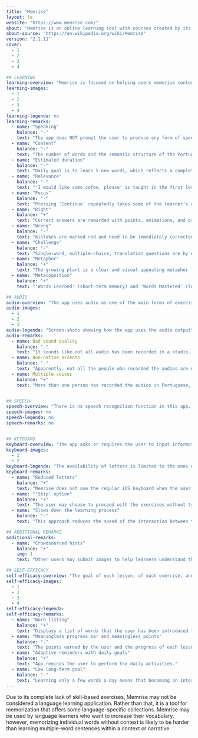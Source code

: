 ```yaml
---
title: "Memrise"
layout: la
website: "https://www.memrise.com/"
about: "Memrise is an online learning tool with courses created by its community. Its courses are mainly used to teach languages, but are also used for other academic and nonacademic subjects (such as trivia, video game trivia, and pop cultural). Memrise uses flashcards augmented with mnemonics—partly gathered through crowdsourcing—and the spacing effect to boost the speed and ease of learning."
about-source: "https://en.wikipedia.org/wiki/Memrise"
version: "2.1.11"
cover:
  - 1
  - 2
  - 3
  - 4

## LEARNING
learning-overview: "Memrise is focused on helping users memorize content, mainly single words. There seems to be a complete absence of a higher-level plan to help users build their foreign language skills. Mainly, the exercises consist of behaviouristic tests of memorized content, without almost any regard to pronunciation, listening, speaking. Language learning through Memrise is veiewd as an empty pursuit of a 'right' answer, which may blind the learners to the benefits of trying, practicing, and making mistakes."
learning-images:
  - 1
  - 2
  - 3
  - 4
learning-legenda: no
learning-remarks:
  - name: "Speaking"
    balance: "-"
    text: "The app does NOT prompt the user to produce any form of speech in the target language."
  - name: "Content"
    balance: "-"
    text: "The number of words and the semantic structure of the Portuguese course are unkown."
  - name: "Estimated duration"
    balance: "-"
    text: "Daily goal is to learn 5 new words, which reflects a complete lack of ambition."
  - name: "Relevance"
    balance: "-"
    text: "'I would like some cofee, please' is taught in the first lesson, but 'My name is ___' is not."
  - name: "Focus"
    balance: "-"
    text: "Pressing 'Continue' repeatedly takes some of the learner's attention from learning."
  - name: "Right"
    balance: "+"
    text: "Correct answers are rewarded with points, animations, and progress within the lesson."
  - name: "Wrong"
    balance: "-"
    text: "mistakes are marked red and need to be immediately corrected to continue the course."
  - name: "Challenge"
    balance: "-"
    text: "Single-word, multiple-choice, translation questions are by essence not very challenging."
  - name: "Metaphor"
    balance: "+"
    text: "The growing plant is a clear and visual appealing metaphor for 'growing memories'."
  - name: "Metacognition"
    balance: "+"
    text: "'Words Learned' (short-term memory) and 'Words Mastered' (long-term memory)"

## AUDIO
audio-overview: "The app uses audio as one of the main forms of exercise prompts. For example, the user listens to the audio and finds the appropriate translation among several options. Most of these prompts, at least in the beginning, consist of single words, or very short sentences. Also, the introduction of a new word consists of displaying the written side by side with its translation and a button to hear it spoken"
audio-images:
  - 1
  - 2
  - 3
audio-legenda: "Screen-shots showing how the app uses the audio output"
audio-remarks:
  - name: Bad sound quality
    balance: "-"
    text: "It sounds like not all audio has been recorded in a studio. It is possible to hear some undesired echo a few times."
  - name: Non-native accents
    balance: "-"
    text: "Apparently, not all the people who recorded the audios are native Portuguese speakers. I could sense a Spanish accent a few times."
  - name: Multiple voices
    balance: "+"
    text: "More than one person has recorded the audios in Portuguese, so the learner may get used to different pronunciation styles."


## SPEECH
speech-overview: "There is no speech recognition function in this app. Or, at least, I have not encountered an active speech recognition function in any course or exercise level I have reached."
speech-images: no
speech-legenda: no
speech-remarks: no


## KEYBOARD
keyboard-overview: "The app asks or requires the user to input information through a keyboard several times, as a way to assess and correct the user's answers to exercise prompts."
keyboard-images:
  - 1
  - 2
keyboard-legenda: "The availability of letters is limited to the ones used in the correct answer, plus a few 'wrong' options"
keyboard-remarks:
  - name: "Reduced letters"
    balance: "+"
    text: "Memrise does not use the regular iOS keyboard when the user has to type in information. Instead, it provides a simpler keyboard layout, with reduced options. There is one upper-case and one lower-case key of each letter, even though the answer is not case sensitive."
  - name: "'Skip' option"
    balance: "+"
    text: "The user may choose to proceed with the exercises without typying the answer."
  - name: "Slows down the learning process"
    balance: "-"
    text: "This approach reduces the speed of the interaction between the user and the app, that is, even when the user immediately knows the right answer to a certain question, typying it in will take him/her at least a few seconds."

## ADDITIONAL REMARKS
additional-remarks:
  - name: "Crowdsourced hints"
    balance: "+"
    img: 1
    text: "Other users may submit images to help learners understand the meaning of words. Although this is not crucial to the learning process, it might foster in its users the feeling of belonging to a community."

## SELF-EFFICACY
self-efficacy-overview: "The goal of each lesson, of each exercise, and the overall long-term goal of the course are not clear to the user. As a consequence, it is hard for users to evaluate their learning processes and remain focused on their goals. What the  the app does offer is a few important tools to help maintain the schedule of exercises."
self-efficacy-images:
  - 1
  - 2
  - 3
  - 4
self-efficacy-legenda: 
self-efficacy-remarks:
  - name: "Word listing"
    balance: "+"
    text: "Displays a list of words that the user has been introduced to, which quantifies the learning process and helps the user keep track of what he/she should know."
  - name: "Meaningless progress bar and meaningless points"
    balance: "-"
    text: "The points earned by the user and the progress of each lesson or exercise do not tell anything."
  - name: "Adaptive reminders with daily goals"
    balance: "+"
    text: "App reminds the user to perform the daily activities."
  - name: "Low long-term goal"
    balance: "-"
    text: "Learning only a few words a day means that becoming an intermediate Portuguese speaker may take users many years."
---
```


Due to its complete lack of skill-based exercises, Memrise may not be considered a language learning application. Rather than that, it is a tool for memorization that offers some language-specific collections. Memrise may be used by language learners who want to increase their vocabulary, however, memorizing individual words without context is likely to be harder than learning multiple-word sentences within a context or narrative.